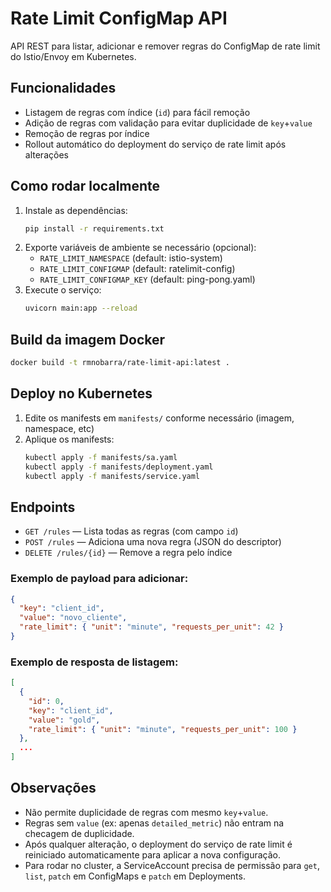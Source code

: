 
# Rate Limit ConfigMap API

API REST para listar, adicionar e remover regras do ConfigMap de rate limit do Istio/Envoy em Kubernetes.

## Funcionalidades
- Listagem de regras com índice (`id`) para fácil remoção
- Adição de regras com validação para evitar duplicidade de `key`+`value`
- Remoção de regras por índice
- Rollout automático do deployment do serviço de rate limit após alterações

## Como rodar localmente
1. Instale as dependências:
   ```bash
   pip install -r requirements.txt
   ```
2. Exporte variáveis de ambiente se necessário (opcional):
   - `RATE_LIMIT_NAMESPACE` (default: istio-system)
   - `RATE_LIMIT_CONFIGMAP` (default: ratelimit-config)
   - `RATE_LIMIT_CONFIGMAP_KEY` (default: ping-pong.yaml)
3. Execute o serviço:
   ```bash
   uvicorn main:app --reload
   ```

## Build da imagem Docker
```bash
docker build -t rmnobarra/rate-limit-api:latest .
```

## Deploy no Kubernetes
1. Edite os manifests em `manifests/` conforme necessário (imagem, namespace, etc)
2. Aplique os manifests:
   ```bash
   kubectl apply -f manifests/sa.yaml
   kubectl apply -f manifests/deployment.yaml
   kubectl apply -f manifests/service.yaml
   ```

## Endpoints
- `GET /rules` — Lista todas as regras (com campo `id`)
- `POST /rules` — Adiciona uma nova regra (JSON do descriptor)
- `DELETE /rules/{id}` — Remove a regra pelo índice

### Exemplo de payload para adicionar:
```json
{
  "key": "client_id",
  "value": "novo_cliente",
  "rate_limit": { "unit": "minute", "requests_per_unit": 42 }
}
```

### Exemplo de resposta de listagem:
```json
[
  {
    "id": 0,
    "key": "client_id",
    "value": "gold",
    "rate_limit": { "unit": "minute", "requests_per_unit": 100 }
  },
  ...
]
```

## Observações
- Não permite duplicidade de regras com mesmo `key`+`value`.
- Regras sem `value` (ex: apenas `detailed_metric`) não entram na checagem de duplicidade.
- Após qualquer alteração, o deployment do serviço de rate limit é reiniciado automaticamente para aplicar a nova configuração.
- Para rodar no cluster, a ServiceAccount precisa de permissão para `get`, `list`, `patch` em ConfigMaps e `patch` em Deployments.
